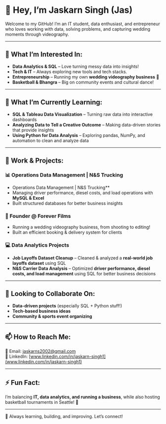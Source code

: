 # 👋 Hey, I’m Jaskarn Singh (Jas)
Welcome to my GitHub! I’m an IT student, data enthusiast, and entrepreneur who loves working with data, solving problems, and capturing wedding moments through videography.  

---

## 👀 What I’m Interested In:
- **Data Analytics & SQL** – Love turning messy data into insights!  
- **Tech & IT** – Always exploring new tools and tech stacks.  
- **Entrepreneurship** – Running my own **wedding videography business** 🎥  
- **Basketball & Bhangra** – Big on community events and cultural dance!  

---

## 🌱 What I’m Currently Learning:
- **SQL & Tableau Data Visualization** – Turning raw data into interactive dashboards  
- **Analyzing Data to Tell a Creative Outcome** – Making data-driven stories that provide insights  
- **Using Python for Data Analysis** – Exploring pandas, NumPy, and automation to clean and analyze data  

---

## 💼 Work & Projects:

### 📊 Operations Data Management | N&S Trucking
- Operations Data Management | N&S Trucking**
- Managing driver performance, diesel costs, and load operations with **MySQL & Excel**  
- Built structured databases for better business insights  

### **🎥 Founder @ Forever Films**
- Running a wedding videography business, from shooting to editing!  
- Built an efficient booking & delivery system for clients  

### **💻 Data Analytics Projects**
- **Job Layoffs Dataset Cleanup** – Cleaned & analyzed a **real-world job layoffs dataset** using SQL  
- **N&S Carrier Data Analysis** – Optimized **driver performance, diesel costs, and load management** using SQL for better business decisions  

---

## 💞️ Looking to Collaborate On:
- **Data-driven projects** (especially SQL + Python stuff!)  
- **Tech-based business ideas**  
- **Community & sports event organizing**  

---

## 📫 How to Reach Me:
📩 Email: [jaskarns2002@gmail.com](mailto:jaskarns2002@gmail.com)  
💼 LinkedIn: [www.linkedin.com/in/jaskarn-singh1](www.linkedin.com/in/jaskarn-singh1)  

---

## ⚡ Fun Fact:
I’m balancing **IT, data analytics, and running a business**, while also hosting basketball tournaments in Seattle! 🏀  

---

🚀 Always learning, building, and improving. Let’s connect!  
